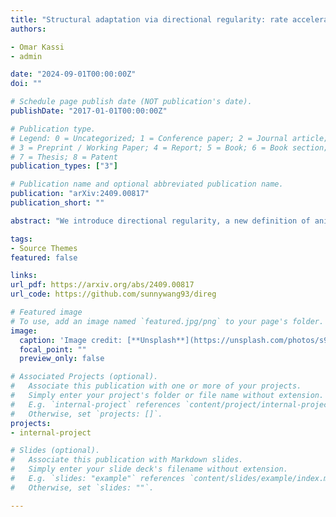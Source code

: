 ```yaml
---
title: "Structural adaptation via directional regularity: rate accelerated estimation in multivariate functional data"
authors:

- Omar Kassi
- admin

date: "2024-09-01T00:00:00Z"
doi: ""

# Schedule page publish date (NOT publication's date).
publishDate: "2017-01-01T00:00:00Z"

# Publication type.
# Legend: 0 = Uncategorized; 1 = Conference paper; 2 = Journal article;
# 3 = Preprint / Working Paper; 4 = Report; 5 = Book; 6 = Book section;
# 7 = Thesis; 8 = Patent
publication_types: ["3"]

# Publication name and optional abbreviated publication name.
publication: "arXiv:2409.00817"
publication_short: ""

abstract: "We introduce directional regularity, a new definition of anisotropy for multivariate functional data. Instead of taking the conventional view which determines anisotropy as a notion of smoothness along a dimension, directional regularity additionally views anisotropy through the lens of directions. We show that faster rates of convergence can be obtained through a change-of-basis by adapting to the directional regularity of a multivariate process. An algorithm for the estimation and identification of the change- of-basis matrix is constructed, made possible due to the unique replication structure of functional data. Non-asymptotic bounds are provided for our algorithm, supplemented by numerical evidence from an extensive simulation study. We discuss two possible applications of the directional regularity approach, and advocate its consideration as a standard pre-processing step in multivariate functional data analysis."

tags:
- Source Themes
featured: false

links:
url_pdf: https://arxiv.org/abs/2409.00817
url_code: https://github.com/sunnywang93/direg

# Featured image
# To use, add an image named `featured.jpg/png` to your page's folder. 
image:
  caption: 'Image credit: [**Unsplash**](https://unsplash.com/photos/s9CC2SKySJM)'
  focal_point: ""
  preview_only: false

# Associated Projects (optional).
#   Associate this publication with one or more of your projects.
#   Simply enter your project's folder or file name without extension.
#   E.g. `internal-project` references `content/project/internal-project/index.md`.
#   Otherwise, set `projects: []`.
projects:
- internal-project

# Slides (optional).
#   Associate this publication with Markdown slides.
#   Simply enter your slide deck's filename without extension.
#   E.g. `slides: "example"` references `content/slides/example/index.md`.
#   Otherwise, set `slides: ""`.

---
```

